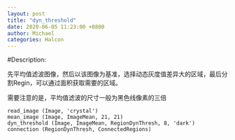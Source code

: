 ```yaml
---
layout: post
title: "dyn_threshold"
date: 2020-06-05 11:23:00 +0800
author: Michael
categories: Halcon
---
```


#Description:

先平均值滤波图像，然后以该图像为基准，选择动态灰度值差异大的区域，最后分割Regin，可以通过面积获取需要的区域。

需要注意的是，平均值滤波的尺寸一般为黑色线像素的三倍

	read_image (Image, 'crystal')
	mean_image (Image, ImageMean, 21, 21)
	dyn_threshold (Image, ImageMean, RegionDynThresh, 8, 'dark')
	connection (RegionDynThresh, ConnectedRegions)

